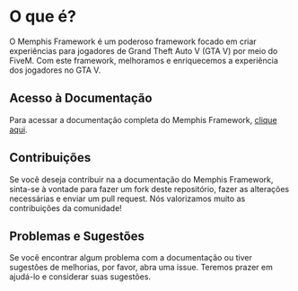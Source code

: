 # O que é?

O Memphis Framework é um poderoso framework focado em criar experiências para jogadores de Grand Theft Auto V (GTA V) por meio do FiveM. Com este framework, melhoramos e enriquecemos a experiência dos jogadores no GTA V.

## Acesso à Documentação

Para acessar a documentação completa do Memphis Framework, [clique aqui](https://memphisframework.github.io/).

## Contribuições

Se você deseja contribuir na a documentação do Memphis Framework, sinta-se à vontade para fazer um fork deste repositório, fazer as alterações necessárias e enviar um pull request. Nós valorizamos muito as contribuições da comunidade!

## Problemas e Sugestões

Se você encontrar algum problema com a documentação ou tiver sugestões de melhorias, por favor, abra uma issue. Teremos prazer em ajudá-lo e considerar suas sugestões.
